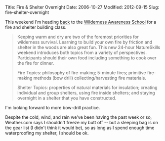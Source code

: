 Title: Fire & Shelter Overnight
Date: 2006-10-27
Modified: 2012-09-15
Slug: fire-shelter-overnight

This weekend I'm heading <a href="http://www.pig-monkey.com/2006/06/18/the-hunter-gatherer-experience/">back</a> to the <a href="http://wildernessawareness.org/" >Wilderness Awareness School</a> for a <span class="removed_link">fire and shelter building class</span>.
<blockquote>Keeping warm and dry are two of the foremost priorities for wilderness survival. Learning to build your own fire by friction and shelter in the woods are also great fun. This new 24-hour NatureSkills weekend introduces both topics from a variety of perspectives. Participants should their own food including something to cook over the fire for dinner.

Fire Topics: philosophy of fire-making; 5-minute fires; primitive fire-making methods (bow drill) collecting/harvesting fire materials.

Shelter Topics: properties of natural materials for insulation; creating individual and group shelters, using fire inside shelters; and staying overnight in a shelter that you have constructed.</blockquote>
I'm looking forward to more bow-drill practice.

Despite the cold, wind, and rain we've been having the past week or so, Weather.com says I shouldn't freeze my butt off -- but a sleeping bag is on the gear list (I didn't think it would be), so as long as I spend enough time waterproofing my shelter, I should be ok.
